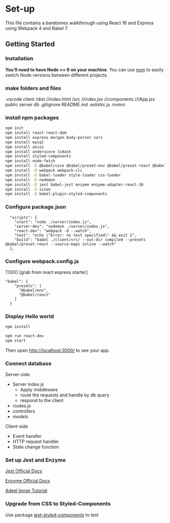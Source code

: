 # Set-up
This file contains a barebones walkthrough using React 16 and Express using Webpack 4 and Babel 7.

## Getting Started

### Installation

**You’ll need to have Node >= 6 on your machine**. You can use [nvm](https://github.com/creationix/nvm#installation) to easily switch Node versions between different projects.

### make folders and files
.vscode
client
/dist
//index.html
/src
//index.jsx
//components
///App.jsx
public
server
db
.gitignore
README.md
.eslistrc.js
.nvmrc


### install npm packages

```sh
npm init
npm install react react-dom
npm install express morgan body-parser cors
npm install mysql
npm install axios
npm install underscore lodash
npm install styled-components
npm install node-fetch
npm install -D @babel/core @babel/preset-env @babel/preset-react @babel/cli @babel/polyfill
npm install -D webpack webpack-cli
npm install -D babel-loader style-loader css-loader
npm install -D nodemon
npm install -D jest babel-jest enzyme enzyme-adapter-react-16
npm install -D sinon
npm install -D babel-plugin-styled-components
```

### Configure package.json

```
  "scripts": {
    "start": "node ./server/index.js",
    "server-dev": "nodemon ./server/index.js",
    "react-dev": "webpack -d --watch",
    "test": "echo \"Error: no test specified\" && exit 1",
    "build": "babel ./client/src/ --out-dir compiled --presets @babel/preset-react --source-maps inline --watch"
  },
```

### Configure webpack.config.js

TODO [grab from react express starter]

```
"babel": {
    "presets": [
      "@babel/env",
      "@babel/react"
    ]
  }
```

### Display Hello world

```sh
npm install
```

```sh
npm run react-dev
npm start
```

Then open [http://localhost:3000/](http://localhost:3000/) to see your app.

### Connect database

Server-side
- Server index.js 
  - Apply middleware
  - route the requests and handle by db query
  - respond to the client
- routes.js 
- controllers
- models

Client-side
- Event handler
- HTTP request handler
- State change function

### Set up Jest and Enzyme

[Jest Official Docs](https://jestjs.io/docs/en/getting-started)

[Enzyme Official Docs](https://enzymejs.github.io/enzyme/)

[Adeel Imran Tutorial](https://www.freecodecamp.org/news/how-to-combine-webpack-4-and-babel-7-to-create-a-fantastic-react-app-845797e036ff/)

### Upgrade from CSS to Styled-Components

Use package [jest-styled-components](https://github.com/styled-components/jest-styled-components) to test

<br>